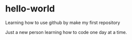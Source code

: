 # hello-world
Learning how to use github by make my first repository

Just a new person learning how to code one day at a time.
